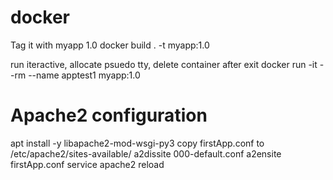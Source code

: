# docker

Tag it with myapp 1.0
docker build . -t myapp:1.0

run iteractive, allocate psuedo tty, delete container after exit
docker run -it --rm --name apptest1 myapp:1.0

# Apache2 configuration
apt install -y libapache2-mod-wsgi-py3
copy firstApp.conf to /etc/apache2/sites-available/
a2dissite 000-default.conf
a2ensite firstApp.conf
service apache2 reload

